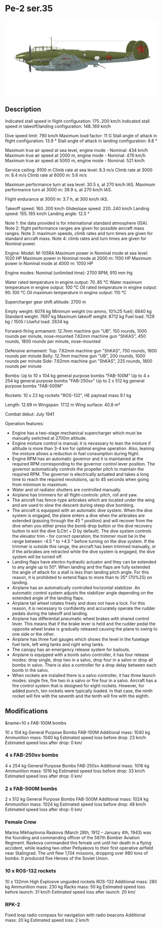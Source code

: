 # Pe-2 ser.35

![pe2s35](../images/pe2s35.png)

## Description

Indicated stall speed in flight configuration: 175..200 km/h
Indicated stall speed in takeoff/landing configuration: 148..169 km/h

Dive speed limit: 790 km/h
Maximum load factor: 11 G
Stall angle of attack in flight configuration: 13.9 °
Stall angle of attack in landing configuration: 9.8 °

Maximum true air speed at sea level, engine mode - Nominal: 434 km/h
Maximum true air speed at 2000 m, engine mode - Nominal: 476 km/h
Maximum true air speed at 5000 m, engine mode - Nominal: 521 km/h

Service ceiling: 9100 m
Climb rate at sea level: 9.3 m/s
Climb rate at 3000 m: 8.4 m/s
Climb rate at 6000 m: 5.6 m/s

Maximum performance turn at sea level: 30.5 s, at 270 km/h IAS.
Maximum performance turn at 3000 m: 39.9 s, at 270 km/h IAS.

Flight endurance at 3000 m: 3.7 h, at 300 km/h IAS.

Takeoff speed: 160..200 km/h
Glideslope speed: 220..240 km/h
Landing speed: 155..165 km/h
Landing angle: 12.5 °

Note 1: the data provided is for international standard atmosphere (ISA).
Note 2: flight performance ranges are given for possible aircraft mass ranges.
Note 3: maximum speeds, climb rates and turn times are given for standard aircraft mass.
Note 4: climb rates and turn times are given for Nominal power.

Engine:
Model: M-105RA
Maximum power in Nominal mode at sea level: 1020 HP
Maximum power in Nominal mode at 2000 m: 1100 HP
Maximum power in Nominal mode at 4000 m: 1050 HP

Engine modes:
Nominal (unlimited time): 2700 RPM, 910 mm Hg

Water rated temperature in engine output: 70..85 °C
Water maximum temperature in engine output: 100 °C
Oil rated temperature in engine output: 90..100 °C
Oil maximum temperature in engine output: 110 °C

Supercharger gear shift altitude: 2700 m

Empty weight: 6078 kg
Minimum weight (no ammo, 10%25 fuel): 6640 kg
Standard weight: 7697 kg
Maximum takeoff weight: 8712 kg
Fuel load: 1129 kg / 1505 l
Useful load: 2634 kg

Forward-firing armament:
12.7mm machine gun "UB", 150 rounds, 1000 rounds per minute, nose-mounted
7.62mm machine gun "ShKAS", 450 rounds, 1800 rounds per minute, nose-mounted

Defensive armament:
Top: 7.62mm machine gun "ShKAS", 750 rounds, 1800 rounds per minute
Belly: 12.7mm machine gun "UB", 200 rounds, 1000 rounds per minute
Side: 7.62mm machine gun "ShKAS", 225 rounds, 1800 rounds per minute

Bombs:
Up to 10 x 104 kg general purpose bombs "FAB-100M"
Up to 4 x 254 kg general purpose bombs "FAB-250sv"
Up to 2 x 512 kg general purpose bombs "FAB-500M"

Rockets:
10 x 23 kg rockets "ROS-132", HE payload mass 9.1 kg

Length: 12.69 m
Wingspan: 17.12 m
Wing surface: 40.8 m²

Combat debut: July 1941

Operation features:
- Engine has a two-stage mechanical supercharger which must be manually switched at 2700m altitude.
- Engine mixture control is manual; it is necessary to lean the mixture if altitude is more than 3-4 km for optimal engine operation. Also, leaning the mixture allows a reduction in fuel consumption during flight.
- Engine RPM has an automatic governor and it is maintained at the required RPM corresponding to the governor control lever position. The governor automatically controls the propeller pitch to maintain the required RPM. The governor is electrically actuated and takes a long time to reach the required revolutions, up to 45 seconds when going from minimum to maximum.
- Water and oil radiator shutters are controlled manually.
- Airplane has trimmers for all flight-controls: pitch, roll and yaw.
- The aircraft has fence-type airbrakes which are located under the wing and are used to slow the descent during steep dive bombing.
- The aircraft is equipped with an automatic dive system. When the dive system is engaged, the plane enters a dive when the airbrakes are extended (passing through the 45 ° position) and will recover from the dive when you either press the bomb drop button or the dive recovery button to exit the dive (LCtrl + D by default). The dive system controls the elevator trim - for correct operation, the trimmer must be in the range between -4.5 ° to +4.5 ° before turning on the dive system. If the trimmer is outside this range, the aircraft has been trimmed manually, or if the airbrakes are retracted while the dive system is engaged, the dive system will be turned off.
- Landing flaps have electro-hydraulic actuator and they can be extended to any angle up to 50°. When landing and the flaps are fully extended the angle of attack for a stall is less than landing pitch angle. For this reason, it is prohibited to extend flaps to more than to 35° (70%25) on landing.
- Airplane has an automatically controlled horizontal stabilizer. An automatic control system adjusts the stabilizer angle depending on the extended angle of the landing flaps.
- Airplane tail wheel rotates freely and does not have a lock. For this reason, it is necessary to confidently and accurately operate the rudder pedals during the takeoff and landing.
- Airplane has differential pneumatic wheel brakes with shared control lever. This means that if the brake lever is held and the rudder pedal the opposite wheel brake is gradually released causing the plane to swing to one side or the other.
- Airplane has three fuel gauges which shows the level in the fuselage fuel tank, left wing tanks and right wing tanks.
- The canopy has an emergency release system for bailouts.
- Airplane is equipped with a bomb salvo controller, it has four release modes: drop single, drop two in a salvo, drop four in a salvo or drop all bombs in salvo. There is also a controller for a drop delay between each bomb in the salvo.
- When rockets are installed there is a salvo controller, it has three launch modes: single fire, fire two in a salvo or fire four in a salvo. Aircraft has a fire control system that is designed for eight rockets. However, for added punch, ten rockets were typically loaded. In that case, the ninth rocket will fire with the seventh and the tenth will fire with the eighth.

## Modifications
&name=10 x FAB-100M bombs

10 x 104 kg General Purpose Bombs FAB-100M
Additional mass: 1040 kg
Ammunition mass: 1040 kg
Estimated speed loss before drop: 23 km/h
Estimated speed loss after drop: 0 km/
### 4 x FAB-250sv bombs

4 x 254 kg General Purpose Bombs FAB-250sv
Additional mass: 1016 kg
Ammunition mass: 1016 kg
Estimated speed loss before drop: 33 km/h
Estimated speed loss after drop: 0 km/
### 2 x FAB-500M bombs

2 x 512 kg General Purpose Bombs FAB-500M
Additional mass: 1024 kg
Ammunition mass: 1024 kg
Estimated speed loss before drop: 48 km/h
Estimated speed loss after drop: 0 km/
### Female Crew

Marina Mikhaylovna Raskova (March 28th, 1912 – January 4th, 1943) was the founding and commanding officer of the 587th Bomber Aviation Regiment. Raskova commanded this female unit until her death in a flying accident, while leading two other Petlyakovs to their first operative airfield near Stalingrad. The unit flew 1,134 missions, dropping over 980 tons of bombs. It produced five Heroes of the Soviet Union.
### 10 x ROS-132 rockets

10 x 132mm High Explosive unguided rockets ROS-132
Additional mass: 280 kg
Ammunition mass: 230 kg
Racks mass: 50 kg
Estimated speed loss before launch: 31 km/h
Estimated speed loss after launch: 20 km/
### RPK-2

Fixed loop radio compass for navigation with radio beacons
Additional mass: 20 kg
Estimated speed loss: 2 km/h